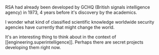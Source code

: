 

RSA had already been developed by GCHQ (British signals intelligence agency) in 1973, 4 years before it's discovery by the academics.


I wonder what kind of classified scientific knowledge worldwide security agencies have currently that might change the world.


It's an interesting thing to think about in the context of [[engineering.superintelligence]]. Perhaps there are secret projects developing them right now.
